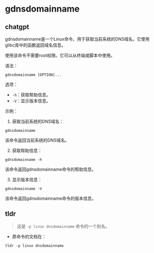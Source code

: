# gdnsdomainname 
## chatgpt 
gdnsdomainname是一个Linux命令，用于获取当前系统的DNS域名。它使用glibc库中的函数返回域名信息。

使用该命令不需要root权限。它可以从终端或脚本中使用。

语法：

```gdnsdomainname [OPTION]...```

选项：

- `-h`：获取帮助信息。
- `-V`：显示版本信息。

示例：

1. 获取当前系统的DNS域名：

```
gdnsdomainname
```

该命令返回当前系统的DNS域名。

2. 获取帮助信息：

```
gdnsdomainname -h
```

该命令返回gdnsdomainname命令的帮助信息。

3. 显示版本信息：

```
gdnsdomainname -V
```

该命令返回gdnsdomainname命令的版本信息。 

## tldr 
 
> 这是 `-p linux dnsdomainname` 命令的一个别名。

- 原命令的文档在：

`tldr -p linux dnsdomainname`
